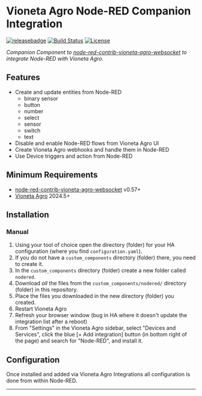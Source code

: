 # Vioneta Agro Node-RED Companion Integration

[![releasebadge]][release] [![Build Status][buildstatus-shield]][buildstatus-link] [![License][license-shield]](LICENSE.md)

_Companion Component to [node-red-contrib-vioneta-agro-websocket](https://github.com/Vioneta/node-red-contrib-vioneta-agro-websocket) to integrate Node-RED with Vioneta Agro._

## Features

- Create and update entities from Node-RED
  - binary sensor
  - button
  - number
  - select
  - sensor
  - switch
  - text
- Disable and enable Node-RED flows from Vioneta Agro UI
- Create Vioneta Agro webhooks and handle them in Node-RED
- Use Device triggers and action from Node-RED

## Minimum Requirements

- [node-red-contrib-vioneta-agro-websocket](https://github.com/Vioneta/node-red-contrib-vioneta-agro-websocket) v0.57+
- [Vioneta Agro](https://github.com/Vioneta/core) 2024.5+

## Installation

### Manual

1. Using your tool of choice open the directory (folder) for your HA configuration (where you find `configuration.yaml`).
1. If you do not have a `custom_components` directory (folder) there, you need to create it.
1. In the `custom_components` directory (folder) create a new folder called `nodered`.
1. Download _all_ the files from the `custom_components/nodered/` directory (folder) in this repository.
1. Place the files you downloaded in the new directory (folder) you created.
1. Restart Vioneta Agro
1. Refresh your browser window (bug in HA where it doesn't update the integration list after a reboot)
1. From "Settings" in the Vioneta Agro sidebar, select "Devices and Services", click the blue [+ Add integration] button (in bottom right of the page) and search for "Node-RED", and install it.

## Configuration

Once installed and added via Vioneta Agro Integrations all configuration is done from within Node-RED.

---

[license-shield]: https://img.shields.io/github/license/Vioneta/vioneta-agro-node-red.svg?style=for-the-badge
[release]: https://github.com/Vioneta/vioneta-agro-node-red/releases
[releasebadge]: https://img.shields.io/github/v/release/Vioneta/vioneta-agro-node-red?style=for-the-badge
[buildstatus-shield]: https://img.shields.io/github/actions/workflow/status/Vioneta/vioneta-agro-node-red/push.yml?branch=main&style=for-the-badge
[buildstatus-link]: https://github.com/Vioneta/vioneta-agro-node-red/actions
